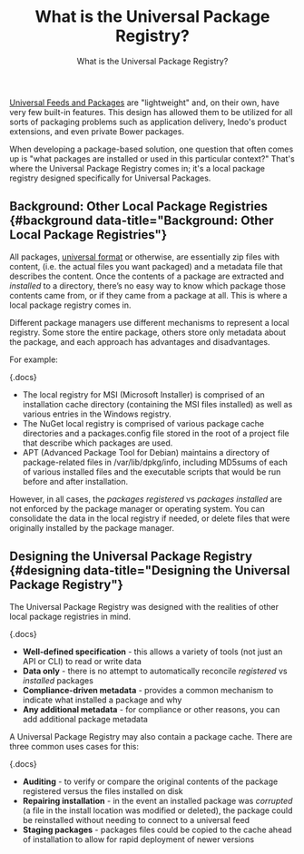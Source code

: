 ﻿---
title: What is the Universal Package Registry?
subtitle: What is the Universal Package Registry?
sequence: 10
keywords: proget, romp, universal-packages
show-headings-in-nav: true
---
[Universal Feeds and Packages](/support/documentation/proget/core-concepts/packages#universal-package) are "lightweight" and, on their own, have very few built-in features. This design has allowed them to be utilized for all sorts of packaging problems such as application delivery, Inedo's product extensions, and even private Bower packages.

When developing a package-based solution, one question that often comes up is "what packages are installed or used in this particular context?" That's where the Universal Package Registry comes in; it's a local package registry designed specifically for Universal Packages.

## Background: Other Local Package Registries {#background data-title="Background: Other Local Package Registries"}

All packages, [universal format](/support/documentation/upack/universal-packages/package-format) or otherwise, are essentially zip files with content, (i.e. the actual files you want packaged) and a metadata file that describes the content. Once the contents of a package are extracted and *installed* to a directory, there’s no easy way to know which package those contents came from, or if they came from a package at all. This is where a local package registry comes in.

Different package managers use different mechanisms to represent a local registry. Some store the entire package, others store only metadata about the package, and each approach has advantages and disadvantages.

For example:

{.docs}
- The local registry for MSI (Microsoft Installer) is comprised of an installation cache directory (containing the MSI files installed) as well as various entries in the Windows registry.
-   The NuGet local registry is comprised of various package cache directories and a packages.config file stored in the root of a project file that describe which packages are used.
- APT (Advanced Package Tool for Debian) maintains a directory of package-related files in /var/lib/dpkg/info, including MD5sums of each of various installed files and the executable scripts that would be run before and after installation.

However, in all cases, the *packages registered* vs *packages installed* are not enforced by the package manager or operating system. You can consolidate the data in the local registry if needed, or delete files that were originally installed by the package manager.

## Designing the Universal Package Registry {#designing data-title="Designing the Universal Package Registry"}

The Universal Package Registry was designed with the realities of other local package registries in mind.

{.docs}
- **Well-defined specification** - this allows a variety of tools (not just an API or CLI) to read or write data
- **Data only** - there is no attempt to automatically reconcile *registered* vs *installed* packages
- **Compliance-driven metadata** - provides a common mechanism to indicate what installed a package and why
- **Any additional metadata** - for compliance or other reasons, you can add additional package metadata

A Universal Package Registry may also contain a package cache. There are three common uses cases for this:

{.docs}
- **Auditing** - to verify or compare the original contents of the package registered versus the files installed on disk
- **Repairing installation** - in the event an installed package was *corrupted* (a file in the install location was modified or deleted), the package could be reinstalled without needing to connect to a universal feed
- **Staging packages** - packages files could be copied to the cache ahead of installation to allow for rapid deployment of newer versions
